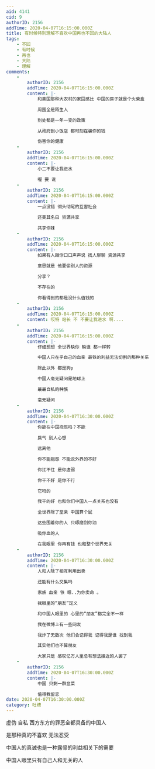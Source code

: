 ```yaml
---
aid: 4141
cid: 9
authorID: 2156
addTime: 2020-04-07T16:15:00.000Z
title: 有时候特别理解不喜欢中国再也不回的大陆人
tags:
    - 不回
    - 有时候
    - 再也
    - 大陆
    - 理解
comments:
    -
        authorID: 2156
        addTime: 2020-04-07T16:15:00.000Z
        content: |-
            和美国那种大农村的家园感比 中国的房子就是个火柴盒

            周围全是陌生人

            到处都是一年一变的政策

            从政府到小饭店 都时刻在骗你的钱

            伤害你的健康
    -
        authorID: 2156
        addTime: 2020-04-07T16:15:00.000Z
        content: |-
            小二不要让我进水

            喔 要 说
    -
        authorID: 2156
        addTime: 2020-04-07T16:15:00.000Z
        content: |-
            一点没错 彻头彻尾的互害社会

            还美其名曰 资源共享

            共享你妹
    -
        authorID: 2156
        addTime: 2020-04-07T16:15:00.000Z
        content: |-
            如果有人跟你口口声声说 找人聊聊 资源共享

            意思就是 他要偷别人的资源

            分享？

            不存在的

            你看得到的都是没什么值钱的
    -
        authorID: 2156
        addTime: 2020-04-07T16:15:00.000Z
        content: 哎特 站长 不 不要让我进水 啊....
    -
        authorID: 2156
        addTime: 2020-04-07T16:15:00.000Z
        content: |-
            仔细想想 全世界缺你 缺谁 都一样转

            中国人只在乎自己的血亲 最铁的利益无法切割的那种关系

            除此以外 都是狗p

            中国人毫无疑问是地球上

            最最自私的种族

            毫无疑问
    -
        authorID: 2156
        addTime: 2020-04-07T16:30:00.000Z
        content: |-
            你能在中国抱怨吗？不能

            戾气 别人心想

            远离他

            你不能抱怨 不能说外界的不好

            你扛不住 是你虚弱

            你干不好 是你不行

            它吗的

            我干的好 也和你们中国人一点关系也没有

            全世界除了至亲 中国算个屁

            这些围着你的人 只琢磨刮你油

            吸你血的人

            在我眼里 你再有钱 也和整个世界无关
    -
        authorID: 2156
        addTime: 2020-04-07T16:30:00.000Z
        content: |-
            人和人除了相互利用出卖

            还能有什么交集吗

            家族 血亲 铁 嗯..为你卖命 。

            我眼里的“朋友”定义

            和中国人眼里的 心里的“朋友”都完全不一样

            我在微博上有一些网友

            我炸了无数次 他们会记得我 记得我是谁 找到我

            其实他们也不算朋友

            大家只是 感叹亿万人里总有想法接近的人罢了
    -
        authorID: 2156
        addTime: 2020-04-07T16:30:00.000Z
        content: |-
            中国 只剩一群韭菜

            值得我留恋
date: 2020-04-07T16:30:00.000Z
category: 吐槽
---
```


虚伪 自私 西方东方的罪恶全都具备的中国人

是那种真的不喜欢 无法忍受

中国人的真诚也是一种露骨的利益相关下的需要

中国人眼里只有自己人和无关的人

